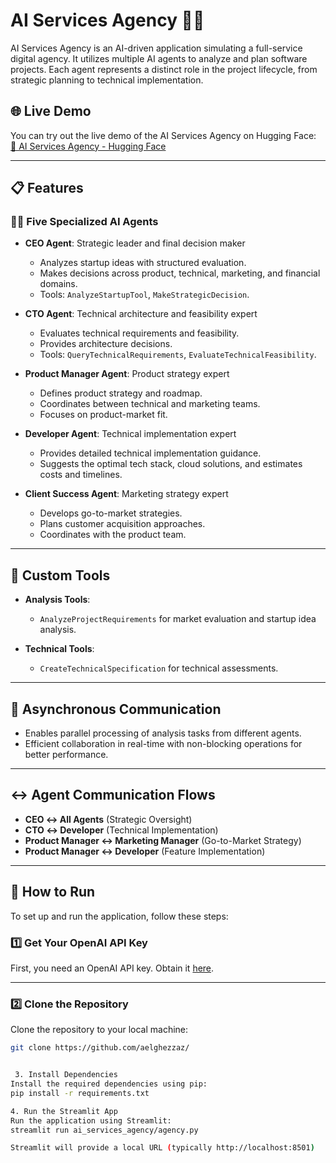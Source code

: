 # AI Services Agency 👨‍💼

AI Services Agency is an AI-driven application simulating a full-service digital agency. It utilizes multiple AI agents to analyze and plan software projects. Each agent represents a distinct role in the project lifecycle, from strategic planning to technical implementation.

## 🌐 Live Demo

You can try out the live demo of the AI Services Agency on Hugging Face:  
[🔗 AI Services Agency - Hugging Face](https://huggingface.co/spaces/shallou/AIServicesAgency)  

---

## 📋 Features

### 🧑‍💼 Five Specialized AI Agents

- **CEO Agent**: Strategic leader and final decision maker
  - Analyzes startup ideas with structured evaluation.
  - Makes decisions across product, technical, marketing, and financial domains.
  - Tools: `AnalyzeStartupTool`, `MakeStrategicDecision`.

- **CTO Agent**: Technical architecture and feasibility expert
  - Evaluates technical requirements and feasibility.
  - Provides architecture decisions.
  - Tools: `QueryTechnicalRequirements`, `EvaluateTechnicalFeasibility`.

- **Product Manager Agent**: Product strategy expert
  - Defines product strategy and roadmap.
  - Coordinates between technical and marketing teams.
  - Focuses on product-market fit.

- **Developer Agent**: Technical implementation expert
  - Provides detailed technical implementation guidance.
  - Suggests the optimal tech stack, cloud solutions, and estimates costs and timelines.

- **Client Success Agent**: Marketing strategy expert
  - Develops go-to-market strategies.
  - Plans customer acquisition approaches.
  - Coordinates with the product team.

---

## 🔧 Custom Tools

- **Analysis Tools**: 
  - `AnalyzeProjectRequirements` for market evaluation and startup idea analysis.
  
- **Technical Tools**: 
  - `CreateTechnicalSpecification` for technical assessments.

---

## 🔄 Asynchronous Communication

- Enables parallel processing of analysis tasks from different agents.
- Efficient collaboration in real-time with non-blocking operations for better performance.

---

## ↔️ Agent Communication Flows

- **CEO ↔️ All Agents** (Strategic Oversight)
- **CTO ↔️ Developer** (Technical Implementation)
- **Product Manager ↔️ Marketing Manager** (Go-to-Market Strategy)
- **Product Manager ↔️ Developer** (Feature Implementation)

---

## 🚀 How to Run

To set up and run the application, follow these steps:

### 1️⃣ Get Your OpenAI API Key

First, you need an OpenAI API key. Obtain it [here](https://platform.openai.com/api-keys).

---

### 2️⃣ Clone the Repository

Clone the repository to your local machine:

```bash
git clone https://github.com/aelghezzaz/


 3. Install Dependencies
Install the required dependencies using pip:
pip install -r requirements.txt

4. Run the Streamlit App
Run the application using Streamlit:
streamlit run ai_services_agency/agency.py

Streamlit will provide a local URL (typically http://localhost:8501)

